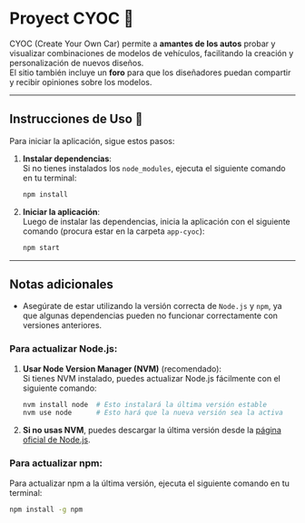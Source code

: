 # Proyect CYOC 🚗

CYOC (Create Your Own Car) permite a **amantes de los autos** probar y visualizar combinaciones de modelos de vehículos, facilitando la creación y personalización de nuevos diseños.  
El sitio también incluye un **foro** para que los diseñadores puedan compartir y recibir opiniones sobre los modelos.

---

## Instrucciones de Uso 📖

Para iniciar la aplicación, sigue estos pasos:

1. **Instalar dependencias**:  
    Si no tienes instalados los `node_modules`, ejecuta el siguiente comando en tu terminal:

    ```bash
    npm install
    ```

2. **Iniciar la aplicación**:  
    Luego de instalar las dependencias, inicia la aplicación con el siguiente comando (procura estar en la carpeta `app-cyoc`):

    ```bash
    npm start
    ```

---

## Notas adicionales

- Asegúrate de estar utilizando la versión correcta de `Node.js` y `npm`, ya que algunas dependencias pueden no funcionar correctamente con versiones anteriores.
### Para actualizar Node.js:

1. **Usar Node Version Manager (NVM)** (recomendado):  
   Si tienes NVM instalado, puedes actualizar Node.js fácilmente con el siguiente comando:

    ```bash
    nvm install node  # Esto instalará la última versión estable
    nvm use node      # Esto hará que la nueva versión sea la activa
    ```

2. **Si no usas NVM**, puedes descargar la última versión desde la [página oficial de Node.js](https://nodejs.org/).

### Para actualizar npm:

Para actualizar npm a la última versión, ejecuta el siguiente comando en tu terminal:

```bash
npm install -g npm
```

